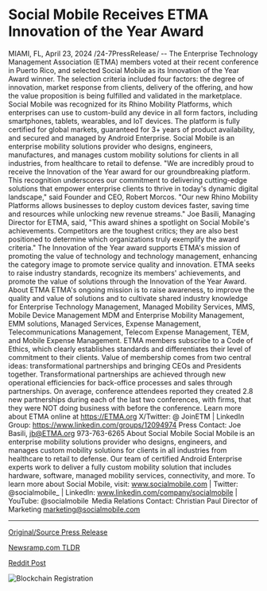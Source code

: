 # Social Mobile Receives ETMA Innovation of the Year Award

MIAMI, FL, April 23, 2024 /24-7PressRelease/ -- The Enterprise Technology Management Association (ETMA) members voted at their recent conference in Puerto Rico, and selected Social Mobile as its Innovation of the Year Award winner. The selection criteria included four factors: the degree of innovation, market response from clients, delivery of the offering, and how the value proposition is being fulfilled and validated in the marketplace.  Social Mobile was recognized for its Rhino Mobility Platforms, which enterprises can use to custom-build any device in all form factors, including smartphones, tablets, wearables, and IoT devices. The platform is fully certified for global markets, guaranteed for 3+ years of product availability, and secured and managed by Android Enterprise. Social Mobile is an enterprise mobility solutions provider who designs, engineers, manufactures, and manages custom mobility solutions for clients in all industries, from healthcare to retail to defense.  "We are incredibly proud to receive the Innovation of the Year award for our groundbreaking platform. This recognition underscores our commitment to delivering cutting-edge solutions that empower enterprise clients to thrive in today's dynamic digital landscape," said Founder and CEO, Robert Morcos. "Our new Rhino Mobility Platforms allows businesses to deploy custom devices faster, saving time and resources while unlocking new revenue streams."  Joe Basili, Managing Director for ETMA, said, "This award shines a spotlight on Social Mobile's achievements. Competitors are the toughest critics; they are also best positioned to determine which organizations truly exemplify the award criteria." The Innovation of the Year award supports ETMA's mission of promoting the value of technology and technology management, enhancing the category image to promote service quality and innovation. ETMA seeks to raise industry standards, recognize its members' achievements, and promote the value of solutions through the Innovation of the Year Award.  About ETMA ETMA's ongoing mission is to raise awareness, to improve the quality and value of solutions and to cultivate shared industry knowledge for Enterprise Technology Management, Managed Mobility Services, MMS, Mobile Device Management MDM and Enterprise Mobility Management, EMM solutions, Managed Services, Expense Management, Telecommunications Management, Telecom Expense Management, TEM, and Mobile Expense Management. ETMA members subscribe to a Code of Ethics, which clearly establishes standards and differentiates their level of commitment to their clients. Value of membership comes from two central ideas: transformational partnerships and bringing CEOs and Presidents together. Transformational partnerships are achieved through new operational efficiencies for back-office processes and sales through partnerships. On average, conference attendees reported they created 2.8 new partnerships during each of the last two conferences, with firms, that they were NOT doing business with before the conference.  Learn more about ETMA online at https://ETMA.org  X/Twitter: @ JoinETM | LinkedIn Group: https://www.linkedin.com/groups/12094974 Press Contact: Joe Basili, jb@ETMA.org 973-763-6265  About Social Mobile  Social Mobile is an enterprise mobility solutions provider who designs, engineers, and manages custom mobility solutions for clients in all industries from healthcare to retail to defense. Our team of certified Android Enterprise experts work to deliver a fully custom mobility solution that includes hardware, software, managed mobility services, connectivity, and more.  To learn more about Social Mobile, visit: www.socialmobile.com | Twitter: @socialmobile_ | LinkedIn: www.linkedin.com/company/socialmobile | YouTube: @socialmobile   Media Relations Contact: Christian Paul Director of Marketing marketing@socialmobile.com 

---

[Original/Source Press Release](https://www.24-7pressrelease.com/press-release/510180/social-mobile-receives-etma-innovation-of-the-year-award)
                    

[Newsramp.com TLDR](https://newsramp.com/curated-news/social-mobile-wins-innovation-of-the-year-award-for-rhino-mobility-platforms/f42cd2f6f78e92504761c90f770dc677) 

 



[Reddit Post](https://www.reddit.com/r/AwardsAndRecognition/comments/1cayb16/social_mobile_wins_innovation_of_the_year_award/) 



![Blockchain Registration](https://cdn.newsramp.app/24-7PressRelease/qrcode/244/23/file5uwN.webp)